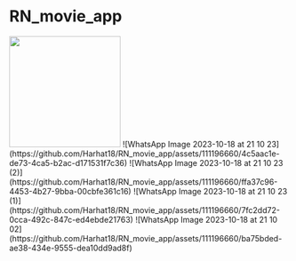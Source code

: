 # RN_movie_app 

 <img src="![WhatsApp Image 2023-10-18 at 21 10 35](https://github.com/Harhat18/RN_movie_app/assets/111196660/b81c07fc-6dc4-407b-9e0c-17df90100f0d)" width="200" />
![WhatsApp Image 2023-10-18 at 21 10 23](https://github.com/Harhat18/RN_movie_app/assets/111196660/4c5aac1e-de73-4ca5-b2ac-d171531f7c36)
![WhatsApp Image 2023-10-18 at 21 10 23 (2)](https://github.com/Harhat18/RN_movie_app/assets/111196660/ffa37c96-4453-4b27-9bba-00cbfe361c16)
![WhatsApp Image 2023-10-18 at 21 10 23 (1)](https://github.com/Harhat18/RN_movie_app/assets/111196660/7fc2dd72-0cca-492c-847c-ed4ebde21763)
![WhatsApp Image 2023-10-18 at 21 10 02](https://github.com/Harhat18/RN_movie_app/assets/111196660/ba75bded-ae38-434e-9555-dea10dd9ad8f)
